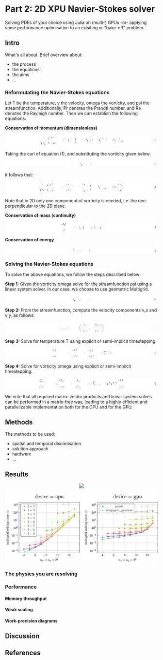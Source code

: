 # Part 2: 2D XPU Navier-Stokes solver
Solving PDEs of your choice using Julia on (multi-) GPUs -or- applying some performance optimisation to an exisiting or "bake-off" problem.

## Intro
What's all about. Brief overview about:
- the process
- the equations
- the aims
- ...

### Reformulating the Navier-Stokes equations

Let T be the temperature, v the velocity, omega the vorticity, and psi the streamfunction.
Additionally, Pr denotes the Prandtl number, and Ra denotes the Rayleigh number.
Then we can establish the following equations:

**Conservation of momentum (dimensionless)**

<p align="center">
  <img src="./figs-part2/1_conservation_of_momentum.png" />
</p>

Taking the curl of equation (1), and substituting the vorticity given below:

<p align="center">
  <img src="./figs-part2/2_vorticity.png" />
</p>

it follows that:

<p align="center">
  <img src="./figs-part2/3_conservation_of_momentum.png" />
</p>

Note that in 2D only one component of vorticity is needed, i.e. the one perpendicular to the 2D plane.

**Conservation of mass (continuity)**

<p align="center">
  <img src="./figs-part2/4_conservation_of_mass.png" />
</p>

**Conservation of energy**

<p align="center">
  <img src="./figs-part2/5_conservation_of_energy.png" />
</p>


### Solving the Navier-Stokes equations

To solve the above equations, we follow the steps described below:

**Step 1:** Given the vorticity omega solve for the streamfunction psi using a linear system solver. In our case, we choose to use geometric Multigrid.

<p align="center">
  <img src="./figs-part2/6_stream_solve.png" />
</p>

**Step 2:** From the streamfunction, compute the velocity components v_x and v_y, as follows:

<p align="center">
  <img src="./figs-part2/7_compute_velocity.png" />
</p>

**Step 3:** Solve for temperature T using explicit or semi-implicit timestepping:

<p align="center">
  <img src="./figs-part2/8_T_update.png" />
</p>

**Step 4:** Solve for vorticity omega using explicit or semi-implicit timestepping:

<p align="center">
  <img src="./figs-part2/9_W_update.png" />
</p>

We note that all required matrix-vector products and linear system solves can be performed in a matrix-free way,
leading to a highly efficient and parallelizable implementation both for the CPU and for the GPU.

## Methods
The methods to be used:
- spatial and temporal discretisation
- solution approach
- hardware
- ...

## Results

<p align="center">
  <img src="./figs-part2/navier_stokes_animation.gif" />
</p>

<p align="center">
  <img src="./figs-part2/multigrid_bench_plots.png" />
</p>

### The physics you are resolving

### Performance

#### Memory throughput

#### Weak scaling

#### Work-precision diagrams

## Discussion

## References

